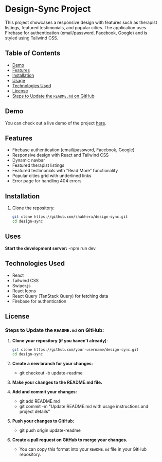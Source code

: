 # Design-Sync Project

This project showcases a responsive design with features such as therapist listings, featured testimonials, and popular cities. The application uses Firebase for authentication (email/password, Facebook, Google) and is styled using Tailwind CSS.

## Table of Contents

- [Demo](#demo)
- [Features](#features)
- [Installation](#installation)
- [Usage](#usage)
- [Technologies Used](#technologies-used)
- [License](#license)
- [Steps to Update the `README.md` on GitHub](#steps-to-update-the-readmemd-on-github)

## Demo

You can check out a live demo of the project [here](https://your-live-demo-link.com).

## Features

- Firebase authentication (email/password, Facebook, Google)
- Responsive design with React and Tailwind CSS
- Dynamic navbar
- Featured therapist listings
- Featured testimonials with "Read More" functionality
- Popular cities grid with underlined links
- Error page for handling 404 errors

## Installation

1. Clone the repository:

   ```bash
   git clone https://github.com/shakhera/design-sync.git
   cd design-sync

## Uses
**Start the development server:**
 -npm run dev

## Technologies Used
- React
- Tailwind CSS
- Swiper.js
- React Icons
- React Query (TanStack Query) for fetching data
- Firebase for authentication

## License

### Steps to Update the `README.md` on GitHub:

1. **Clone your repository (if you haven't already)**:

   ```bash
   git clone https://github.com/your-username/design-sync.git
   cd design-sync
2. **Create a new branch for your changes:**
    - git checkout -b update-readme

3. **Make your changes to the README.md file.**

4. **Add and commit your changes:**
   - git add README.md
   - git commit -m "Update README.md with usage instructions and project details"

5. **Push your changes to GitHub:**
   - git push origin update-readme
6. **Create a pull request on GitHub to merge your changes.**
   - You can copy this format into your `README.md` file in your GitHub repository.



